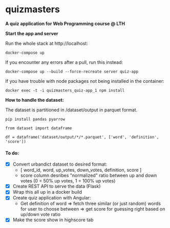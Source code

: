 # quizmasters
**A quiz application for Web Programming course @ LTH**


**Start the app and server**

Run the whole stack at http://localhost:

`docker-compose up`

If you encounter any errors after a pull, run this instead:

`docker-compose up --build --force-recreate server quiz-app`

If you have trouble with node packages not being installed in the container:

`docker exec -t -i quizmasters_quiz-app_1 npm install`


**How to handle the dataset:**

The dataset is partitioned in /dataset/output in parquet format.

`pip install pandas pyarrow`

```
from dataset import dataframe

df = dataframe('dataset/output/*/*.parquet', ['word', 'definition', 'score'])
```
#### To do:
- [x] Convert urbandict dataset to desired format:
  - [ word_id, word, up_votes, down_votes, definition, score ]
  - score column desribes "normalized" ratio between up and down votes (0 = 50% up votes, 1 = 100% up votes)
- [x] Create REST API to serve the data (Flask)
- [x] Wrap this all up in a docker build
- [x] Create quiz application with Angular:
  - Get definition of word => fetch three similar (or just random) words for user to choose between => get score for guessing right based on up/down vote ratio
- [x] Make the score show in highscore tab
